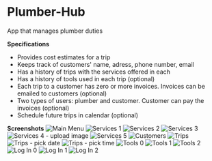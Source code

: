 # Plumber-Hub
App that manages plumber duties

**Specifications**
- Provides cost estimates for a trip
- Keeps track of customers' name, adress, phone number, email
- Has a history of trips with the services offered in each
- Has a history of tools used in each trip (optional)
- Each trip to a customer has zero or more invoices. Invoices can be emailed to customers (optional)
- Two types of users: plumber and customer. Customer can pay the invoices (optional)
- Schedule future trips in calendar (optional)

**Screenshots**
![Main Menu](/Screenshots/Screenshot_20171130-202004.jpg)
![Services 1](/Screenshots/Screenshot_20171130-202012.jpg)
![Services 2](/Screenshots/Screenshot_20171130-202025.jpg)
![Services 3](/Screenshots/Screenshot_20171130-202029.jpg)
![Services 4 - upload image](/Screenshots/Screenshot_20171130-202114.jpg)
![Services 5](/Screenshots/Screenshot_20171130-202124.jpg)
![Customers](/Screenshots/Screenshot_20171130-202132.jpg)
![Trips](/Screenshots/Screenshot_20171130-202140.jpg)
![Trips - pick date](/Screenshots/Screenshot_20171130-202145.jpg)
![Trips - pick time](/Screenshots/Screenshot_20171130-202148.jpg)
![Tools 0](/Screenshots/Screenshot_20171130-202207.jpg)
![Tools 1](/Screenshots/Screenshot_20171130-202224.jpg)
![Tools 2](/Screenshots/Screenshot_20171130-202228.jpg)
![Log In 0](/Screenshots/Screenshot_20171130-202242.jpg)
![Log In 1](/Screenshots/Screenshot_20171130-202247.jpg)
![Log In 2](/Screenshots/Screenshot_20171130-202301.jpg)
